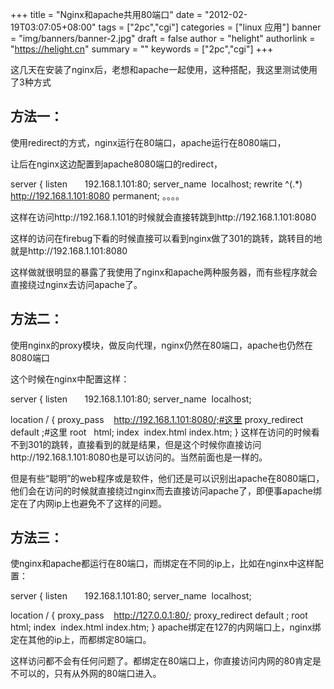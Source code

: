 +++
title = "Nginx和apache共用80端口"
date = "2012-02-19T03:07:05+08:00"
tags = ["2pc","cgi"]
categories = ["linux 应用"]
banner = "img/banners/banner-2.jpg"
draft = false
author = "helight"
authorlink = "https://helight.cn"
summary = ""
keywords = ["2pc","cgi"]
+++

这几天在安装了nginx后，老想和apache一起使用，这种搭配，我这里测试使用了3种方式

## 方法一：

使用redirect的方式，nginx运行在80端口，apache运行在8080端口，

让后在nginx这边配置到apache8080端口的redirect，
<!--more-->

server {
listen       192.168.1.101:80;
server_name  localhost;
rewrite ^(.*) http://192.168.1.101:8080 permanent;
。。。。

这样在访问http://192.168.1.101的时候就会直接转跳到http://192.168.1.101:8080

这样的访问在firebug下看的时候直接可以看到nginx做了301的跳转，跳转目的地就是http://192.168.1.101:8080

这样做就很明显的暴露了我使用了nginx和apache两种服务器，而有些程序就会直接绕过nginx去访问apache了。

## 方法二：

使用nginx的proxy模块，做反向代理，nginx仍然在80端口，apache也仍然在8080端口

这个时候在nginx中配置这样：

server {
listen       192.168.1.101:80;
server_name  localhost;

location / {
proxy_pass    http://192.168.1.101:8080/;#这里
proxy_redirect default ;#这里
root   html;
index  index.html index.htm;
}
这样在访问的时候看不到301的跳转，直接看到的就是结果，但是这个时候你直接访问http://192.168.1.101:8080也是可以访问的。当然前面也是一样的。

但是有些“聪明”的web程序或是软件，他们还是可以识别出apache在8080端口，他们会在访问的时候就直接绕过nginx而去直接访问apache了，即便事apache绑定在了内网ip上也避免不了这样的问题。

## 方法三：

使nginx和apache都运行在80端口，而绑定在不同的ip上，比如在nginx中这样配置：

server {
listen       192.168.1.101:80;
server_name  localhost;

location / {
proxy_pass    http://127.0.0.1:80/;
proxy_redirect default ;
root   html;
index  index.html index.htm;
}
apache绑定在127的内网端口上，nginx绑定在其他的ip上，而都绑定80端口。

这样访问都不会有任何问题了。都绑定在80端口上，你直接访问内网的80肯定是不可以的，只有从外网的80端口进入。